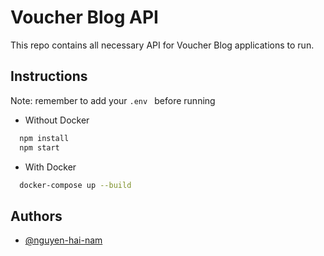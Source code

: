 # Voucher Blog API

This repo contains all necessary API for Voucher Blog applications to run.



## Instructions

Note: remember to add your `.env ` before running

* Without Docker

```bash
  npm install
  npm start
```

* With Docker

```bash
  docker-compose up --build
```

## Authors

- [@nguyen-hai-nam](https://github.com/nguyen-hai-nam)